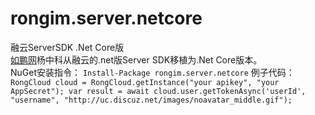 # rongim.server.netcore
融云ServerSDK .Net Core版  
[如鹏网](http://www.rupeng.com)杨中科从融云的.net版Server SDK移植为.Net Core版本。  
	NuGet安装指令：
	```Install-Package rongim.server.netcore```
	例子代码：
	```RongCloud cloud = RongCloud.getInstance("your apikey", "your AppSecret");
var result = await cloud.user.getTokenAsync('userId', "username", "http://uc.discuz.net/images/noavatar_middle.gif");```